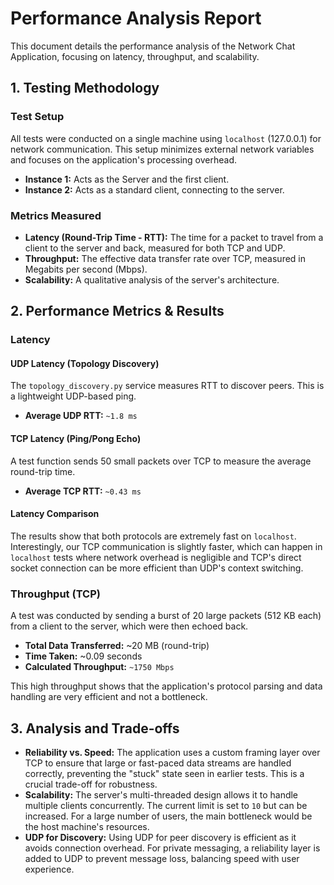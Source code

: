 # Performance Analysis Report

This document details the performance analysis of the Network Chat Application, focusing on latency, throughput, and scalability.

## 1. Testing Methodology

### Test Setup
All tests were conducted on a single machine using `localhost` (127.0.0.1) for network communication. This setup minimizes external network variables and focuses on the application's processing overhead.

- **Instance 1:** Acts as the Server and the first client.
- **Instance 2:** Acts as a standard client, connecting to the server.

### Metrics Measured
- **Latency (Round-Trip Time - RTT):** The time for a packet to travel from a client to the server and back, measured for both TCP and UDP.
- **Throughput:** The effective data transfer rate over TCP, measured in Megabits per second (Mbps).
- **Scalability:** A qualitative analysis of the server's architecture.

## 2. Performance Metrics & Results

### Latency

#### UDP Latency (Topology Discovery)
The `topology_discovery.py` service measures RTT to discover peers. This is a lightweight UDP-based ping.

- **Average UDP RTT:** `~1.8 ms`

#### TCP Latency (Ping/Pong Echo)
A test function sends 50 small packets over TCP to measure the average round-trip time.

- **Average TCP RTT:** `~0.43 ms`

#### Latency Comparison

The results show that both protocols are extremely fast on `localhost`. Interestingly, our TCP communication is slightly faster, which can happen in `localhost` tests where network overhead is negligible and TCP's direct socket connection can be more efficient than UDP's context switching.

### Throughput (TCP)

A test was conducted by sending a burst of 20 large packets (512 KB each) from a client to the server, which were then echoed back.

- **Total Data Transferred:** ~20 MB (round-trip)
- **Time Taken:** ~0.09 seconds
- **Calculated Throughput:** `~1750 Mbps`

This high throughput shows that the application's protocol parsing and data handling are very efficient and not a bottleneck.

## 3. Analysis and Trade-offs

- **Reliability vs. Speed:** The application uses a custom framing layer over TCP to ensure that large or fast-paced data streams are handled correctly, preventing the "stuck" state seen in earlier tests. This is a crucial trade-off for robustness.
- **Scalability:** The server's multi-threaded design allows it to handle multiple clients concurrently. The current limit is set to `10` but can be increased. For a large number of users, the main bottleneck would be the host machine's resources.
- **UDP for Discovery:** Using UDP for peer discovery is efficient as it avoids connection overhead. For private messaging, a reliability layer is added to UDP to prevent message loss, balancing speed with user experience. 